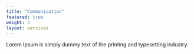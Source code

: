 ```yaml
---
title: "Communication"
featured: true
weight: 3
layout: services
---
```


Lorem Ipsum is simply dummy text of the printing and typesetting industry.
